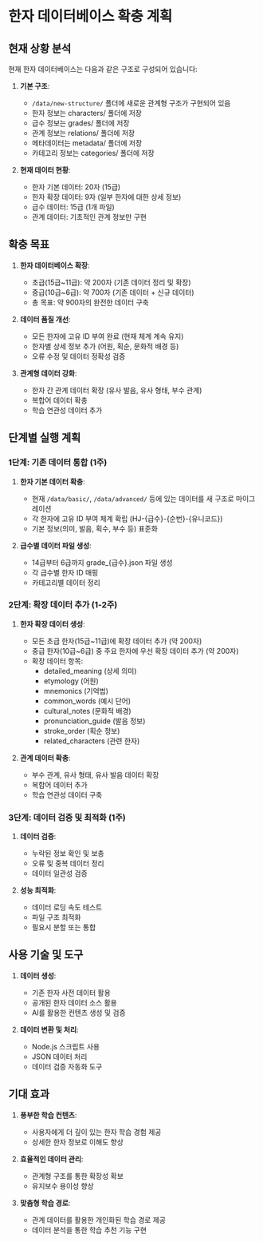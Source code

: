 # 한자 데이터베이스 확충 계획

## 현재 상황 분석

현재 한자 데이터베이스는 다음과 같은 구조로 구성되어 있습니다:

1. **기본 구조**:
   - `/data/new-structure/` 폴더에 새로운 관계형 구조가 구현되어 있음
   - 한자 정보는 characters/ 폴더에 저장
   - 급수 정보는 grades/ 폴더에 저장
   - 관계 정보는 relations/ 폴더에 저장
   - 메타데이터는 metadata/ 폴더에 저장
   - 카테고리 정보는 categories/ 폴더에 저장

2. **현재 데이터 현황**:
   - 한자 기본 데이터: 20자 (15급)
   - 한자 확장 데이터: 9자 (일부 한자에 대한 상세 정보)
   - 급수 데이터: 15급 (1개 파일)
   - 관계 데이터: 기초적인 관계 정보만 구현

## 확충 목표

1. **한자 데이터베이스 확장**:
   - 초급(15급~11급): 약 200자 (기존 데이터 정리 및 확장)
   - 중급(10급~6급): 약 700자 (기존 데이터 + 신규 데이터)
   - 총 목표: 약 900자의 완전한 데이터 구축

2. **데이터 품질 개선**:
   - 모든 한자에 고유 ID 부여 완료 (현재 체계 계속 유지)
   - 한자별 상세 정보 추가 (어원, 획순, 문화적 배경 등)
   - 오류 수정 및 데이터 정확성 검증

3. **관계형 데이터 강화**:
   - 한자 간 관계 데이터 확장 (유사 발음, 유사 형태, 부수 관계)
   - 복합어 데이터 확충
   - 학습 연관성 데이터 추가

## 단계별 실행 계획

### 1단계: 기존 데이터 통합 (1주)

1. **한자 기본 데이터 확충**:
   - 현재 `/data/basic/`, `/data/advanced/` 등에 있는 데이터를 새 구조로 마이그레이션
   - 각 한자에 고유 ID 부여 체계 확립 (HJ-{급수}-{순번}-{유니코드})
   - 기본 정보(의미, 발음, 획수, 부수 등) 표준화

2. **급수별 데이터 파일 생성**:
   - 14급부터 6급까지 grade_{급수}.json 파일 생성
   - 각 급수별 한자 ID 매핑
   - 카테고리별 데이터 정리

### 2단계: 확장 데이터 추가 (1-2주)

1. **한자 확장 데이터 생성**:
   - 모든 초급 한자(15급~11급)에 확장 데이터 추가 (약 200자)
   - 중급 한자(10급~6급) 중 주요 한자에 우선 확장 데이터 추가 (약 200자)
   - 확장 데이터 항목: 
     - detailed_meaning (상세 의미)
     - etymology (어원)
     - mnemonics (기억법)
     - common_words (예시 단어)
     - cultural_notes (문화적 배경)
     - pronunciation_guide (발음 정보)
     - stroke_order (획순 정보)
     - related_characters (관련 한자)

2. **관계 데이터 확충**:
   - 부수 관계, 유사 형태, 유사 발음 데이터 확장
   - 복합어 데이터 추가
   - 학습 연관성 데이터 구축

### 3단계: 데이터 검증 및 최적화 (1주)

1. **데이터 검증**:
   - 누락된 정보 확인 및 보충
   - 오류 및 중복 데이터 정리
   - 데이터 일관성 검증

2. **성능 최적화**:
   - 데이터 로딩 속도 테스트
   - 파일 구조 최적화
   - 필요시 분할 또는 통합

## 사용 기술 및 도구

1. **데이터 생성**:
   - 기존 한자 사전 데이터 활용
   - 공개된 한자 데이터 소스 활용
   - AI를 활용한 컨텐츠 생성 및 검증

2. **데이터 변환 및 처리**:
   - Node.js 스크립트 사용
   - JSON 데이터 처리
   - 데이터 검증 자동화 도구

## 기대 효과

1. **풍부한 학습 컨텐츠**:
   - 사용자에게 더 깊이 있는 한자 학습 경험 제공
   - 상세한 한자 정보로 이해도 향상

2. **효율적인 데이터 관리**:
   - 관계형 구조를 통한 확장성 확보
   - 유지보수 용이성 향상

3. **맞춤형 학습 경로**:
   - 관계 데이터를 활용한 개인화된 학습 경로 제공
   - 데이터 분석을 통한 학습 추천 기능 구현 